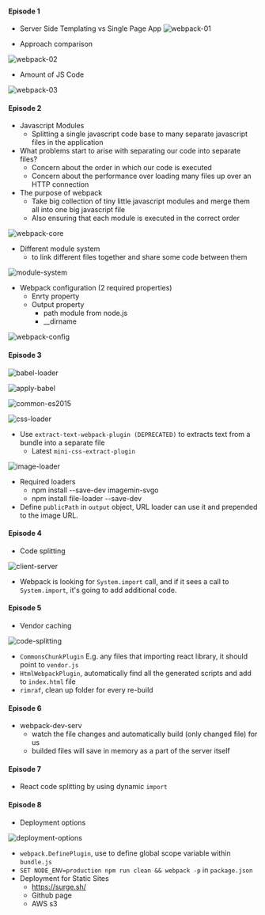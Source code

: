 #### Episode 1 ####
* Server Side Templating vs Single Page App
![webpack-01](https://user-images.githubusercontent.com/5309726/59971196-1a50e980-95aa-11e9-9503-6bc97f626b33.png)

* Approach comparison

![webpack-02](https://user-images.githubusercontent.com/5309726/59971223-829fcb00-95aa-11e9-8ff5-f325a221bde2.png)


* Amount of JS Code

![webpack-03](https://user-images.githubusercontent.com/5309726/59971264-1e313b80-95ab-11e9-9bad-66446a794c56.png)

#### Episode 2 ####
* Javascript Modules
  * Splitting a single javascript code base to many separate javascript files in the application
* What problems start to arise with separating our code into separate files?
  * Concern about the order in which our code is executed
  * Concern about the performance over loading many files up over an HTTP connection
* The purpose of webpack
  * Take big collection of tiny little javascript modules and merge them all into one big javascript file
  * Also ensuring that each module is executed in the correct order
  
![webpack-core](https://user-images.githubusercontent.com/5309726/59971351-05298a00-95ad-11e9-8597-50527c475450.png)

* Different module system
  * to link different files together and share some code between them

![module-system](https://user-images.githubusercontent.com/5309726/59971447-e6c48e00-95ae-11e9-99a3-10170f17e114.png)

* Webpack configuration (2 required properties)
  * Enrty property
  * Output property
    * path module from node.js
    * __dirname
  
![webpack-config](https://user-images.githubusercontent.com/5309726/59977602-a3493e80-9605-11e9-99e3-8b1848f577fb.png)

#### Episode 3 ####
![babel-loader](https://user-images.githubusercontent.com/5309726/60185167-07654000-985c-11e9-9c0e-122a4c351c6d.png)

![apply-babel](https://user-images.githubusercontent.com/5309726/60185498-9c683900-985c-11e9-8b92-216a17bdc37e.png)

![common-es2015](https://user-images.githubusercontent.com/5309726/60186954-5660a480-985f-11e9-923f-623aa9abca58.png)

![css-loader](https://user-images.githubusercontent.com/5309726/60187607-747ad480-9860-11e9-82b2-6a4c594b46fc.png)

* Use `extract-text-webpack-plugin (DEPRECATED)` to extracts text from a bundle into a separate file
  * Latest `mini-css-extract-plugin`
  
![image-loader](https://user-images.githubusercontent.com/5309726/60190013-83638600-9864-11e9-88ac-acce1f66d370.png)
* Required loaders
  * npm install --save-dev imagemin-svgo
  * npm install file-loader --save-dev
 * Define `publicPath` in `output` object, URL loader can use it and prepended to the image URL.

#### Episode 4 ####
* Code splitting

![client-server](https://user-images.githubusercontent.com/5309726/60270030-229a8300-9922-11e9-9745-d7754ed50cc9.png)

* Webpack is looking for `System.import` call, and if it sees a call to `System.import`, it's going to add additional code.

#### Episode 5 ####
* Vendor caching

![code-splitting](https://user-images.githubusercontent.com/5309726/60273073-df431300-9927-11e9-99e9-c78e77091b5b.png)
* `CommonsChunkPlugin` E.g. any files that importing react library, it should point to `vendor.js`
* `HtmlWebpackPlugin`, automatically find all the generated scripts and add to `index.html` file
* `rimraf`, clean up folder for every re-build

#### Episode 6 ####
* webpack-dev-serv
  * watch the file changes and automatically build (only changed file) for us
  * builded files will save in memory as a part of the server itself
  
#### Episode 7 ####
* React code splitting by using dynamic `import`

#### Episode 8 ####
* Deployment options

![deployment-options](https://user-images.githubusercontent.com/5309726/60672703-9d2a4c00-9ea8-11e9-91ee-694e0e48909e.png)

* `webpack.DefinePlugin`, use to define global scope variable within `bundle.js`
* `SET NODE_ENV=production npm run clean && webpack -p` in `package.json`
* Deployment for Static Sites
  * https://surge.sh/
  * Github page
  * AWS s3
  
